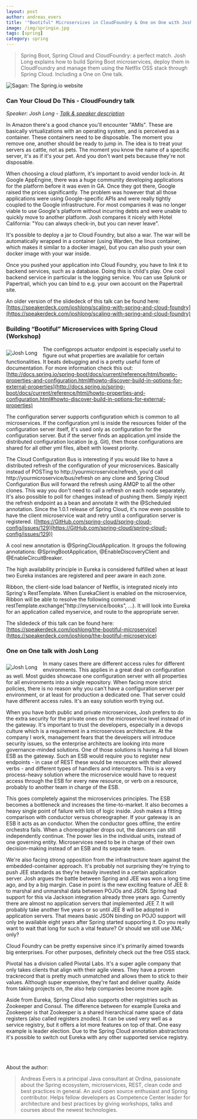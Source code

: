 ```yaml
---
layout: post
author: andreas_evers
title: '"Bootiful" Microservices in CloudFoundry & One on One with Josh Long'
image: /img/springio.jpg
tags: [spring]
category: spring
---
```


>Spring Boot, Spring Cloud and CloudFoundry: a perfect match. Josh Long explains how to build Spring Boot microservices, deploy them in CloudFoundry and manage them using the Netflix OSS stack through Spring Cloud. Including a One on One talk.

<img alt="Sagan: The Spring.io website" src="https://www.ordina.be/~/media/images/ordinabe/blogs/hystrix-sample.png" style="max-width:100%; max-height:100%;">

### Can Your Cloud Do This - CloudFoundry talk

*Speaker: Josh Long - [Talk & speaker description](http://www.springio.net/can-your-cloud-do-this-getting-started-with-cloud-foundry/)*

In Amazon there's a good chance you'll encounter "AMIs". These are basically virtualizations with an operating system, and is perceived as a container. These containers need to be disposable. The moment you remove one, another should be ready to jump in. The idea is to treat your servers as cattle, not as pets. The moment you know the name of a specific server, it's as if it's your pet. And you don't want pets because they're not disposable. 

When choosing a cloud platform, it's important to avoid vendor lock-in. At Google AppEngine, there was a huge community developing applications for the platform before it was even in GA. Once they got there, Google raised the prices significantly. The problem was however that all those applications were using Google-specific APIs and were really tightly coupled to the Google infrastructure. For most companies it was no longer viable to use Google's platform without incurring debts and were unable to quickly move to another platform. Josh compares it nicely with Hotel California: "You can always check-in, but you can never leave". 

It's possible to deploy a jar to Cloud Foundry, but also a war. The war will be automatically wrapped in a container (using Warden, the linux container, which makes it similar to a docker image), but you can also push your own docker image with your war inside. 

Once you pushed your application into Cloud Foundry, you have to link it to backend services, such as a database. Doing this is child's play. One cool backend service in particular is the logging service. You can use Splunk or Papertrail, which you can bind to e.g. your own account on the Papertrail site. 

An older version of the slidedeck of this talk can be found here: [https://speakerdeck.com/joshlong/scaling-with-spring-and-cloud-foundry](https://speakerdeck.com/joshlong/scaling-with-spring-and-cloud-foundry)

### Building “Bootiful” Microservices with Spring Cloud (Workshop)

<img style="float: left; margin: 10px 15px 5px 0" alt="Josh Long" src="https://www.ordina.be/~/media/images/ordinabe/blogs/andreas11.jpg?la=nl-nl"/>The configprops actuator endpoint is especially useful to figure out what properties are available for certain functionalities. It beats debugging and is a pretty useful form of documentation. For more information check this out: [http://docs.spring.io/spring-boot/docs/current/reference/html/howto-properties-and-configuration.html#howto-discover-build-in-options-for-external-properties](http://docs.spring.io/spring-boot/docs/current/reference/html/howto-properties-and-configuration.html#howto-discover-build-in-options-for-external-properties)

The configuration server supports configuration which is common to all microservices. If the configuration.yml is inside the resources folder of the configuration server itself, it's used only as configuration for the configuration server. But if the server finds an application.yml inside the distributed configuration location (e.g. Git), then those configurations are shared for all other yml files, albeit with lowest priority.

The Cloud Configuration Bus is interesting if you would like to have a distributed refresh of the configuration of your microservices. Basically instead of POSTing to http://yourmicroservice/refresh, you'd call http://yourmicroservice/bus/refresh on any clone and Spring Cloud Configuration Bus will forward the refresh using AMQP to all the other clones. This way you don't need to call a refresh on each node separately.
It's also possible to poll for changes instead of pushing them. Simply inject the refresh endpoint as a bean and annotate it with the @Scheduled annotation.
Since the 1.0.1 release of Spring Cloud, it's now even possible to have the client microservice wait and retry until a configuration server is registered. ([https://GitHub.com/spring-cloud/spring-cloud-config/issues/129](https://GitHub.com/spring-cloud/spring-cloud-config/issues/129))

A cool new annotation is @SpringCloudApplication. It groups the following annotations: @SpringBootApplication, @EnableDiscoveryClient and @EnableCircuitBreaker.

The high availability principle in Eureka is considered fulfilled when at least two Eureka instances are registered and peer aware in each zone.

Ribbon, the client-side load balancer of Netflix, is integrated nicely into Spring's RestTemplate. When EurekaClient is enabled on the microservice, Ribbon will be able to resolve the following command: restTemplate.exchange("http://myservice/books", ...). It will look into Eureka for an application called myservice, and route to the appropriate server.

The slidedeck of this talk can be found here: [https://speakerdeck.com/joshlong/the-bootiful-microservice](https://speakerdeck.com/joshlong/the-bootiful-microservice)

 
### One on One talk with Josh Long

<img style="float: left; margin: 10px 15px 5px 0" alt="Josh Long" src="https://www.ordina.be/~/media/images/ordinabe/blogs/andreas11.jpg?la=nl-nl"/>In many cases there are different access rules for different environments. This applies in a great deal on configuration as well. Most guides showcase one configuration server with all properties for all environments into a single repository. When facing more strict policies, there is no reason why you can't have a configuration server per environment, or at least for production a dedicated one. That server could have different access rules. It's an easy solution worth trying out.

When you have both public and private microservices, Josh prefers to do the extra security for the private ones on the microservice level instead of in the gateway. It's important to trust the developers, especially in a devops culture which is a requirement in a microservices architecture.
At the company I work, management fears that the developers will introduce security issues, so the enterprise architects are looking into more governance-minded solutions. One of those solutions is having a full blown ESB as the gateway. Such an ESB would require you to register new endpoints - in case of REST these would be resources with their allowed verbs - and different types of handlers and interceptors. This is a very process-heavy solution where the microservice would have to request access through the ESB for every new resource, or verb on a resource, probably to another team in charge of the ESB.

This goes completely against the microservices principles. The ESB becomes a bottleneck and increases the time-to-market. It also becomes a heavy single point of failure with lots of logic inside. Josh makes a fitting comparison with conductor versus choreographer. If your gateway is an ESB it acts as an conductor. When the conductor goes offline, the entire orchestra fails. When a choreographer drops out, the dancers can still independently continue. The power lies in the individual units, instead of one governing entity. Microservices need to be in charge of their own decision-making instead of an ESB and its separate team.

We're also facing strong opposition from the infrastructure team against the embedded-container approach. It's probably not surprising they're trying to push JEE standards as they're heavily invested in a certain application server. Josh argues the battle between Spring and JEE was won a long time ago, and by a big margin. Case in point is the new exciting feature of JEE 8: to marshal and unmarshal data between POJOs and JSON. Spring had support for this via Jackson integration already three years ago. Currently there are almost no application servers that implemented JEE 7. It will probably take another five years or so until JEE 8 will be adopted in application servers. That means basic JSON binding on POJO support will only be available eight years after Spring started supporting it. Do you really want to wait that long for such a vital feature? Or should we still use XML-only?

Cloud Foundry can be pretty expensive since it's primarily aimed towards big enterprises. For other purposes, definitely check out the free OSS stack.

Pivotal has a division called Pivotal Labs. It's a super agile company that only takes clients that align with their agile views. They have a proven trackrecord that is pretty much unmatched and allows them to stick to their values. Although super expensive, they're fast and deliver quality. Aside from taking projects on, the also help companies become more agile.  

Aside from Eureka, Spring Cloud also supports other registries such as Zookeeper and Consul. The difference between for example Eureka and Zookeeper is that Zookeeper is a shared hierarchical name space of data registers (also called registers znodes). It can be used very well as a service registry, but it offers a lot more features on top of that. One easy example is leader election. Due to the Spring Cloud annotation abstractions it's possible to switch out Eureka with any other supported service registry.

<br/>
<br/>
<br/>
About the author:

> Andreas Evers is a principal Java consultant at Ordina, passionate
> about the Spring ecosystem, microservices, REST, clean code and best
> practices in general. An avid open source enthusiast and Spring
> contributor. Helps fellow developers as Competence Center leader for
> architecture and best practices by giving workshops, talks and courses
> about the newest technologies.
